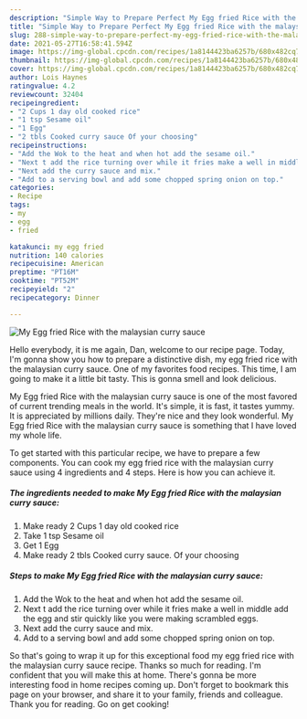```yaml
---
description: "Simple Way to Prepare Perfect My Egg fried Rice with the malaysian curry sauce"
title: "Simple Way to Prepare Perfect My Egg fried Rice with the malaysian curry sauce"
slug: 288-simple-way-to-prepare-perfect-my-egg-fried-rice-with-the-malaysian-curry-sauce
date: 2021-05-27T16:58:41.594Z
image: https://img-global.cpcdn.com/recipes/1a8144423ba6257b/680x482cq70/my-egg-fried-rice-with-the-malaysian-curry-sauce-recipe-main-photo.jpg
thumbnail: https://img-global.cpcdn.com/recipes/1a8144423ba6257b/680x482cq70/my-egg-fried-rice-with-the-malaysian-curry-sauce-recipe-main-photo.jpg
cover: https://img-global.cpcdn.com/recipes/1a8144423ba6257b/680x482cq70/my-egg-fried-rice-with-the-malaysian-curry-sauce-recipe-main-photo.jpg
author: Lois Haynes
ratingvalue: 4.2
reviewcount: 32404
recipeingredient:
- "2 Cups 1 day old cooked rice"
- "1 tsp Sesame oil"
- "1 Egg"
- "2 tbls Cooked curry sauce Of your choosing"
recipeinstructions:
- "Add the Wok to the heat and when hot add the sesame oil."
- "Next t add the rice turning over while it fries make a well in middle add the egg and stir quickly like you were making scrambled eggs."
- "Next add the curry sauce and mix."
- "Add to a serving bowl and add some chopped spring onion on top."
categories:
- Recipe
tags:
- my
- egg
- fried

katakunci: my egg fried 
nutrition: 140 calories
recipecuisine: American
preptime: "PT16M"
cooktime: "PT52M"
recipeyield: "2"
recipecategory: Dinner

---
```



![My Egg fried Rice with the malaysian curry sauce](https://img-global.cpcdn.com/recipes/1a8144423ba6257b/680x482cq70/my-egg-fried-rice-with-the-malaysian-curry-sauce-recipe-main-photo.jpg)

Hello everybody, it is me again, Dan, welcome to our recipe page. Today, I'm gonna show you how to prepare a distinctive dish, my egg fried rice with the malaysian curry sauce. One of my favorites food recipes. This time, I am going to make it a little bit tasty. This is gonna smell and look delicious.



My Egg fried Rice with the malaysian curry sauce is one of the most favored of current trending meals in the world. It's simple, it is fast, it tastes yummy. It is appreciated by millions daily. They're nice and they look wonderful. My Egg fried Rice with the malaysian curry sauce is something that I have loved my whole life.


To get started with this particular recipe, we have to prepare a few components. You can cook my egg fried rice with the malaysian curry sauce using 4 ingredients and 4 steps. Here is how you can achieve it.

<!--inarticleads1-->

##### The ingredients needed to make My Egg fried Rice with the malaysian curry sauce:

1. Make ready 2 Cups 1 day old cooked rice
1. Take 1 tsp Sesame oil
1. Get 1 Egg
1. Make ready 2 tbls Cooked curry sauce. Of your choosing




<!--inarticleads2-->

##### Steps to make My Egg fried Rice with the malaysian curry sauce:

1. Add the Wok to the heat and when hot add the sesame oil.
1. Next t add the rice turning over while it fries make a well in middle add the egg and stir quickly like you were making scrambled eggs.
1. Next add the curry sauce and mix.
1. Add to a serving bowl and add some chopped spring onion on top.




So that's going to wrap it up for this exceptional food my egg fried rice with the malaysian curry sauce recipe. Thanks so much for reading. I'm confident that you will make this at home. There's gonna be more interesting food in home recipes coming up. Don't forget to bookmark this page on your browser, and share it to your family, friends and colleague. Thank you for reading. Go on get cooking!
